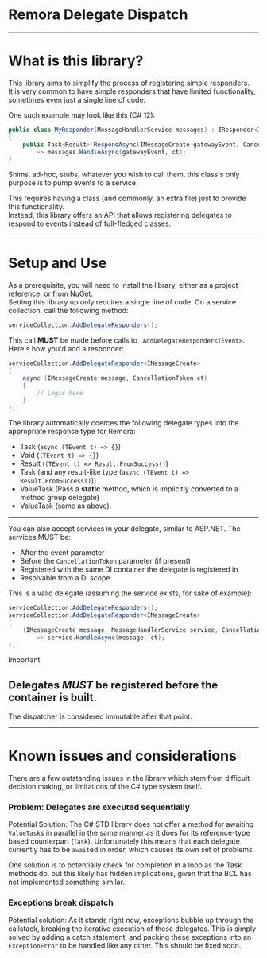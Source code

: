 # Remora Delegate Dispatch

---
# What is this library?

This library aims to simplify the process of registering simple responders. </br>
It is very common to have simple responders that have limited functionality, sometimes even just a single line of code.

One such example may look like this (C# 12):
```csharp
public class MyResponder(MessageHandlerService messages) : IResponder<IMessageCreate> 
{
    public Task<Result> RespondAsync(IMessageCreate gatewayEvent, CancellationToken ct = default)
        => messages.HandleAsync(gatewayEvent, ct);
}
```

Shims, ad-hoc, stubs, whatever you wish to call them, this class's only purpose is to pump events to a service.

This requires having a class (and commonly, an extra file) just to provide this functionality. </br>
Instead, this library offers an API that allows registering delegates to respond to events instead of full-fledged classes.

---

# Setup and Use

As a prerequisite, you will need to install the library, either as a project reference, or from NuGet. </br>
Setting this library up only requires a single line of code. On a service collection, call the following method:

```csharp
serviceCollection.AddDelegateResponders();
```

This call **MUST** be made before calls to `.AddDelegateResponder<TEvent>`. </br>
Here's how you'd add a responder:

```csharp
serviceCollection.AddDelegateResponder<IMessageCreate>
(
    async (IMessageCreate message, CancellationToken ct) 
    {
        // Logic here
    }
);
```

The library automatically coerces the following delegate types into the appropriate response type for Remora:

- Task (`async (TEvent t) => {}`)
- Void (`(TEvent t) => {}`)
- Result (`(TEvent t) => Result.FromSuccess()`)
- Task<Result> (and any result-like type (`async (TEvent t) => Result.FromSuccess()`))
- ValueTask (Pass a **static** method, which is implicitly converted to a method group delegate)
- ValueTask<Result> (same as above).

---

You can also accept services in your delegate, similar to ASP.NET. The services MUST be:

- After the event parameter
- Before the `CancellationToken` parameter (if present)
- Registered with the same DI container the delegate is registered in
- Resolvable from a DI scope

This is a valid delegate (assuming the service exists, for sake of example):

```csharp
serviceCollection.AddDelegateResponders();
serviceCollection.AddDelegateResponder<IMessageCreate>
(
    (IMessageCreate message, MessageHandlerService service, CancellationToken ct)
        => service.HandleAsync(message, ct);
);
```
> [!IMPORTANT]
> ## Delegates *MUST* be registered before the container is built. 
> The dispatcher is considered immutable after that point.

---

# Known issues and considerations

There are a few outstanding issues in the library which stem from difficult decision making, or limitations of the C# type system itself.

### Problem: Delegates are executed sequentially
Potential Solution: The C# STD library does not offer a method for awaiting `ValueTask`s in parallel in the same manner as it does for its
reference-type based counterpart (`Task`). Unfortunately this means that each delegate currently has to be `await`ed in order, which causes its own set of problems.

One solution is to potentially check for completion in a loop as the Task methods do, but this likely has hidden implications, given that
the BCL has not implemented something similar.

### Exceptions break dispatch
Potential solution: As it stands right now, exceptions bubble up through the callstack, breaking the iterative execution of these delegates.
This is simply solved by adding a catch statement, and packing these exceptions into an `ExceptionError` to be handled like any other. This should be fixed soon.

